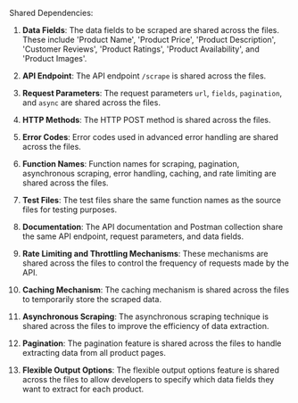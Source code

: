 Shared Dependencies:

1. **Data Fields**: The data fields to be scraped are shared across the files. These include 'Product Name', 'Product Price', 'Product Description', 'Customer Reviews', 'Product Ratings', 'Product Availability', and 'Product Images'.

2. **API Endpoint**: The API endpoint `/scrape` is shared across the files.

3. **Request Parameters**: The request parameters `url`, `fields`, `pagination`, and `async` are shared across the files.

4. **HTTP Methods**: The HTTP POST method is shared across the files.

5. **Error Codes**: Error codes used in advanced error handling are shared across the files.

6. **Function Names**: Function names for scraping, pagination, asynchronous scraping, error handling, caching, and rate limiting are shared across the files.

7. **Test Files**: The test files share the same function names as the source files for testing purposes.

8. **Documentation**: The API documentation and Postman collection share the same API endpoint, request parameters, and data fields.

9. **Rate Limiting and Throttling Mechanisms**: These mechanisms are shared across the files to control the frequency of requests made by the API.

10. **Caching Mechanism**: The caching mechanism is shared across the files to temporarily store the scraped data.

11. **Asynchronous Scraping**: The asynchronous scraping technique is shared across the files to improve the efficiency of data extraction.

12. **Pagination**: The pagination feature is shared across the files to handle extracting data from all product pages.

13. **Flexible Output Options**: The flexible output options feature is shared across the files to allow developers to specify which data fields they want to extract for each product.